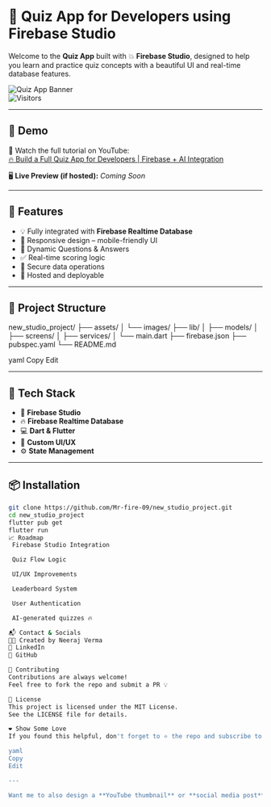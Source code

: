 # 🚀 Quiz App for Developers using Firebase Studio

Welcome to the **Quiz App** built with 💥 **Firebase Studio**, designed to help you learn and practice quiz concepts with a beautiful UI and real-time database features.

![Quiz App Banner](https://img.shields.io/badge/Built%20With-FirebaseStudio-orange?style=for-the-badge)  
![Visitors](https://visitor-badge.laobi.icu/badge?page_id=Mr-fire-09.new_studio_project)

---

## 📸 Demo

🎥 Watch the full tutorial on YouTube:  
[🔥 Build a Full Quiz App for Developers | Firebase + AI Integration](https://www.youtube.com/)

🖥️ **Live Preview (if hosted):** _Coming Soon_

---

## 🌟 Features

- 💡 Fully integrated with **Firebase Realtime Database**
- 📱 Responsive design – mobile-friendly UI
- 🧠 Dynamic Questions & Answers
- ✅ Real-time scoring logic
- 🔐 Secure data operations
- 🚀 Hosted and deployable

---

## 📂 Project Structure

new_studio_project/ ├── assets/ │ └── images/ ├── lib/ │ ├── models/ │ ├── screens/ │ ├── services/ │ └── main.dart ├── firebase.json ├── pubspec.yaml └── README.md

yaml
Copy
Edit

---

## 🔧 Tech Stack

- 🧱 **Firebase Studio**  
- 🔥 **Firebase Realtime Database**  
- 💻 **Dart & Flutter**  
- 🎨 **Custom UI/UX**  
- ⚙️ **State Management**

---

## 📦 Installation

```bash
git clone https://github.com/Mr-fire-09/new_studio_project.git
cd new_studio_project
flutter pub get
flutter run
📈 Roadmap
 Firebase Studio Integration

 Quiz Flow Logic

 UI/UX Improvements

 Leaderboard System

 User Authentication

 AI-generated quizzes 🔥

📬 Contact & Socials
👨‍💻 Created by Neeraj Verma
🔗 LinkedIn
📁 GitHub

🙌 Contributing
Contributions are always welcome!
Feel free to fork the repo and submit a PR 💡

📃 License
This project is licensed under the MIT License.
See the LICENSE file for details.

❤️ Show Some Love
If you found this helpful, don't forget to ⭐️ the repo and subscribe to the YouTube channel for more dev content!

yaml
Copy
Edit

---

Want me to also design a **YouTube thumbnail** or **social media post** for promoting this projec
